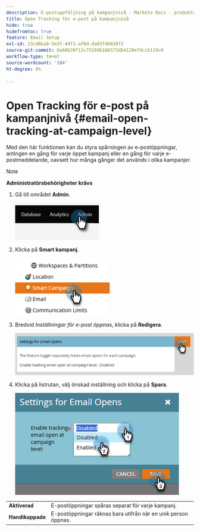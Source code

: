 ```yaml
---
description: E-postuppföljning på kampanjnivå - Marketo Docs - produktdokumentation
title: Open Tracking för e-post på kampanjnivå
hide: true
hidefromtoc: true
feature: Email Setup
exl-id: 23cd6ba8-5e3f-44f1-af8d-da03f4b038f2
source-git-commit: 6e60b39f12c75269b186573db4120e7dccb119c0
workflow-type: tm+mt
source-wordcount: '104'
ht-degree: 0%

---
```


# Open Tracking för e-post på kampanjnivå {#email-open-tracking-at-campaign-level}

Med den här funktionen kan du styra spårningen av e-postöppningar, antingen en gång för varje öppet kampanj eller en gång för varje e-postmeddelande, oavsett hur många gånger det används i olika kampanjer.

>[!NOTE]
>
>**Administratörsbehörigheter krävs**

1. Gå till området **Admin**.

   ![](assets/email-open-tracking-at-campaign-level-1.png)

1. Klicka på **Smart kampanj**.

   ![](assets/email-open-tracking-at-campaign-level-2.png)

1. Bredvid _Inställningar för e-post öppnas_, klicka på **Redigera**.

   ![](assets/email-open-tracking-at-campaign-level-3.png)

1. Klicka på listrutan, välj önskad inställning och klicka på **Spara**.

   ![](assets/email-open-tracking-at-campaign-level-4.png)

<table><tbody>
  <tr>
    <td><b>Aktiverad</b></td>
    <td>E-postöppningar spåras separat för varje kampanj.</td>
  </tr>
  <tr>
    <td><b>Handikappade</b></td>
    <td>E-postöppningar räknas bara utifrån när en unik person öppnas.</td>
  </tr>
</tbody>
</table>
